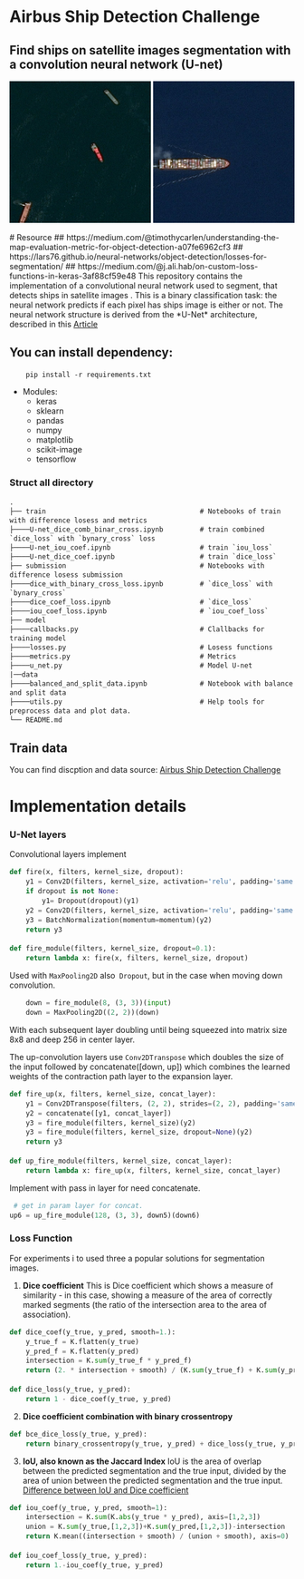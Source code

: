 # Airbus Ship Detection Challenge
## Find ships on satellite images segmentation with a convolution neural network (U-net)


<p float="left">
  <img src="/data/27e4f5a1c.jpg" width="250" />
  <img src="/data/0b7359c38.jpg" width="250" /> 
</p>
# Resource
## https://medium.com/@timothycarlen/understanding-the-map-evaluation-metric-for-object-detection-a07fe6962cf3
## https://lars76.github.io/neural-networks/object-detection/losses-for-segmentation/
## https://medium.com/@j.ali.hab/on-custom-loss-functions-in-keras-3af88cf59e48
This repository contains the implementation of a convolutional neural network used to segment,  that detects  ships in satellite images . This is a binary classification task: the neural network predicts if each pixel has ships  image is either or not. 
The neural network structure is derived from the *U-Net* architecture, described in this 
<a href="http://lmb.informatik.uni-freiburg.de/people/ronneber/u-net/" target="blank">Article</a>  


## You can install dependency:
```pip
    pip install -r requirements.txt
```
* Modules:
   - keras
   - sklearn
   - pandas
   - numpy
   - matplotlib
   - scikit-image
   - tensorflow
###  Struct all directory
    .
    ├── train                                      # Notebooks of train with difference losess and metrics
    ├────U-net_dice_comb_binar_cross.ipynb         # train combined `dice_loss` with `bynary_cross` loss 
    ├────U-net_iou_coef.ipynb                      # train `iou_loss`  
    ├────U-net_dice_coef.ipynb                     # train `dice_loss`
    ├── submission                                 # Notebooks with difference losess submission
    ├────dice_with_binary_cross_loss.ipynb         # `dice_loss` with `bynary_cross`
    ├────dice_coef_loss.ipynb                      # `dice_loss` 
    ├────iou_coef_loss.ipynb                       # `iou_coef_loss` 
    ├── model
    ├────callbacks.py                              # Clallbacks for training model
    ├────losses.py                                 # Losess functions
    ├────metrics.py                                # Metrics
    ├────u_net.py                                  # Model U-net
    |──data
    ├────balanced_and_split_data.ipynb             # Notebook with balance and split data
    ├────utils.py                                  # Help tools for preprocess data and plot data.
    └── README.md

## Train data
You can find discption and data source: [Airbus Ship Detection Challenge](https://www.kaggle.com/c/airbus-ship-detection/data)
  
# Implementation details

### U-Net layers
Convolutional layers implement
```python
def fire(x, filters, kernel_size, dropout):
    y1 = Conv2D(filters, kernel_size, activation='relu', padding='same')(x)
    if dropout is not None:
        y1= Dropout(dropout)(y1)
    y2 = Conv2D(filters, kernel_size, activation='relu', padding='same')(y1)
    y3 = BatchNormalization(momentum=momentum)(y2)     
    return y3

def fire_module(filters, kernel_size, dropout=0.1):
    return lambda x: fire(x, filters, kernel_size, dropout)
```
Used with `MaxPooling2D` also` Dropout`, but in the case when moving down convolution.
```python
    down = fire_module(8, (3, 3))(input)
    down = MaxPooling2D((2, 2))(down)
```
With each subsequent layer doubling until being squeezed into matrix size 8x8 and deep 256 in center layer.

The up-convolution layers use `Conv2DTranspose` which doubles the size of the input followed by concatenate([down, up]) which combines 
the learned weights of the contraction path layer to the expansion layer.
```python
def fire_up(x, filters, kernel_size, concat_layer):
    y1 = Conv2DTranspose(filters, (2, 2), strides=(2, 2), padding='same')(x)
    y2 = concatenate([y1, concat_layer])
    y3 = fire_module(filters, kernel_size)(y2)
    y3 = fire_module(filters, kernel_size, dropout=None)(y2)
    return y3

def up_fire_module(filters, kernel_size, concat_layer):
    return lambda x: fire_up(x, filters, kernel_size, concat_layer)
```
Implement with pass in layer for need concatenate.
```python
 # get in param layer for concat.
up6 = up_fire_module(128, (3, 3), down5)(down6)
```

### Loss Function
For experiments i to used three a popular solutions for segmentation images. 
1. <strong>Dice coefficient</strong> 
This is  Dice coefficient  which shows a measure of similarity - in this case, 
showing a measure of the area of correctly marked segments (the ratio of the intersection area to the area of association).
```python
def dice_coef(y_true, y_pred, smooth=1.):
    y_true_f = K.flatten(y_true)
    y_pred_f = K.flatten(y_pred)
    intersection = K.sum(y_true_f * y_pred_f)
    return (2. * intersection + smooth) / (K.sum(y_true_f) + K.sum(y_pred_f) + smooth)

def dice_loss(y_true, y_pred):
    return 1 - dice_coef(y_true, y_pred)
```

2. <strong>Dice coefficient combination with binary crossentropy</strong> 

```python
def bce_dice_loss(y_true, y_pred):
    return binary_crossentropy(y_true, y_pred) + dice_loss(y_true, y_pred)
```
3. <strong>IoU, also known as the Jaccard Index</strong> 
IoU is the area of overlap between the predicted segmentation and the true input, 
divided by the area of union between the predicted segmentation and the true input.
[Difference between IoU and Dice coefficient](https://stats.stackexchange.com/questions/273537/f1-dice-score-vs-iou/276144#276144)
```python
def iou_coef(y_true, y_pred, smooth=1):
    intersection = K.sum(K.abs(y_true * y_pred), axis=[1,2,3])
    union = K.sum(y_true,[1,2,3])+K.sum(y_pred,[1,2,3])-intersection
    return K.mean((intersection + smooth) / (union + smooth), axis=0)

def iou_coef_loss(y_true, y_pred):
    return 1.-iou_coef(y_true, y_pred)
```


    